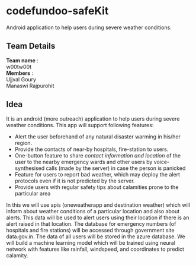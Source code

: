 # codefundoo-safeKit
Android application to help users during severe weather conditions. 

## Team Details 
**Team name** : <br />
w00tw00t <br />
**Members** : <br />
Ujjval Goury <br />
Manaswi Rajpurohit

## Idea
It is an android (more outreach) application to help users during severe weather conditions. This app will support following features: <br />
* Alert the user beforehand of any natural disaster warming in his/her region. 
* Provide the contacts of near-by hospitals, fire-station to users.
* One-button feature to share *contact information and location* of the user to the nearby emergency wards and other users by voice-synthesised calls (made by the server) in case the person is panicked
* Feature for users to report bad weather, which may deploy the alert protocols even if it is not predicted by the server.
* Provide users with regular safety tips about calamities prone to the particular area

In this we will use apis (oneweatherapp and destination weather) which will inform about weather conditions of a particular location and also about alerts. This data will be used to alert users using their location if there is an alert raised in that location. The database for emergency numbers (of hospitals and fire stations) will be accessed through government site data.gov.in.
The data of all users will be stored in the azure database. We will build a machine learning model which will be trained using neural network  with features like rainfall, windspeed, and coordinates to predict calamity. 


